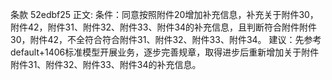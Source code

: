 条款 52edbf25 正文:
 条件：同意按照附件20增加补充信息，补充关于附件30，附件42，附件31、附件32、附件33、附件34的补充信息，且判断符合附件附件30，附件42，不全符合符合附件31、附件32、附件33、附件34。
建议：先参考default+1406标准模型开展业务，逐步完善规章，取得进步后重新增加关于附件附件31、附件32、附件33、附件34的补充信息。
